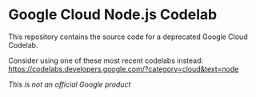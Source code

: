 # Google Cloud Node.js Codelab

This repository contains the source code for a deprecated Google Cloud Codelab.

Consider using one of these most recent codelabs instead:
https://codelabs.developers.google.com/?category=cloud&text=node

*This is not an official Google product*
